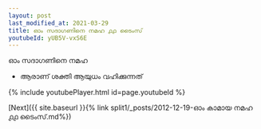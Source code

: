 ```yaml
---
layout: post
last_modified_at: 2021-03-29
title: ഓം സദാഗണിനെ നമഹ ൧൧ ടൈംസ്
youtubeId: yUB5V-vxS6E
---
```

 
 
 ഓം സദാഗണിനെ നമഹ 
 
 -  ആരാണ് ശക്തി ആയുധം വഹിക്കുന്നത് 
 
  
 
  
 
 
 
 
 
 


{% include youtubePlayer.html id=page.youtubeId %}
 
[Next]({{ site.baseurl }}{% link  split1/_posts/2012-12-19-ഓം കാമായ നമഹ ൧൧ ടൈംസ്.md%})
 
